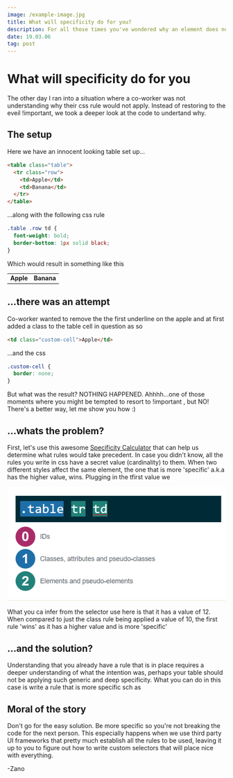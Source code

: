 ```yaml
---
image: /example-image.jpg
title: What will specificity do for you?
description: For all those times you've wondered why an element does not apply your CSS.
date: 19.03.06
tag: post
---
```


# What will specificity do for you

The other day I ran into a situation where a co-worker was not understanding why their css
rule would not apply. Instead of restoring to the eveil !important, we took a deeper look at the code to undertand why.

## The setup

Here we have an innocent looking table set up...

```html
<table class="table">
  <tr class="row">
    <td>Apple</td>
    <td>Banana</td>
  </tr>
</table>
```

...along with the following css rule

```css
.table .row td {
  font-weight: bold;
  border-bottom: 1px solid black;
}
```

Which would result in something like this

<table class="table">
  <tr class="row">
    <td>Apple</td>
    <td>Banana</td>
  </tr>
</table>

<style>
.table .row td {
  font-weight: bold;
  border-bottom: 1px solid black;
}
</style>

## ...there was an attempt

Co-worker wanted to remove the the first underline on the apple and at first added a class to the table cell in question as so

```html
<td class="custom-cell">Apple</td>
```

...and the css

```css
.custom-cell {
  border: none;
}
```

But what was the result? NOTHING HAPPENED. Ahhhh...one of those moments where you might be tempted to resort to !important , but NO! There's a better way, let me show you how :)

## ...whats the problem?

First, let's use this awesome [Specificity Calculator](https://specificity.keegan.st/) that can
help us determine what rules would take precedent. In case you didn't know, all the rules you write in css have a secret value (cardinality) to them. When two different styles affect the same element, the one that is more 'specific' a.k.a has the higher value, wins. Plugging in the tfirst value we

![An image](../.vuepress/public/images/posts/specifiticy-calcuator-1.png)

What you ca infer from the selector use here is that it has a value of 12. When compared to just the class rule being applied a value of 10, the first rule 'wins' as it has a higher value and is more 'specific'

## ...and the solution?

Understanding that you already have a rule that is in place requires a deeper understanding of what the intention was, perhaps your table should not be applying such generic and deep specificity. What you can do in this case is write a rule that is more specific sch as

## Moral of the story

Don't go for the easy solution. Be more specific so you're not breaking the code for the next person. This especially happens when we use third party UI frameworks that pretty much establish all the rules to be used, leaving it up to you to figure out how to write custom selectors that will place nice with everything.

-Zano
